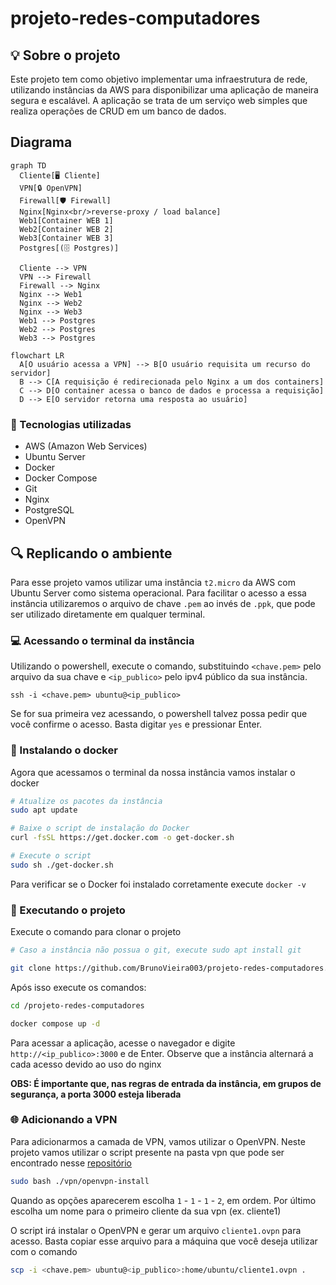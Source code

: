 # projeto-redes-computadores

## 💡 Sobre o projeto
Este projeto tem como objetivo implementar uma infraestrutura de rede, utilizando instâncias da AWS para disponibilizar uma aplicação de maneira segura e escalável. A aplicação se trata de um serviço web simples que realiza operações de CRUD em um banco de dados.

## Diagrama
```mermaid
graph TD
  Cliente[🖥️ Cliente]
  VPN[🔒 OpenVPN]
  Firewall[🛡️ Firewall]
  Nginx[Nginx<br/>reverse-proxy / load balance]
  Web1[Container WEB 1]
  Web2[Container WEB 2]
  Web3[Container WEB 3]
  Postgres[(🗄️ Postgres)]

  Cliente --> VPN
  VPN --> Firewall
  Firewall --> Nginx
  Nginx --> Web1
  Nginx --> Web2
  Nginx --> Web3
  Web1 --> Postgres
  Web2 --> Postgres
  Web3 --> Postgres
```

```mermaid
flowchart LR
  A[O usuário acessa a VPN] --> B[O usuário requisita um recurso do servidor]
  B --> C[A requisição é redirecionada pelo Nginx a um dos containers]
  C --> D[O container acessa o banco de dados e processa a requisição]
  D --> E[O servidor retorna uma resposta ao usuário]

```

### 🧰 Tecnologias utilizadas
- AWS (Amazon Web Services)
- Ubuntu Server
- Docker
- Docker Compose
- Git
- Nginx
- PostgreSQL
- OpenVPN

## 🔍 Replicando o ambiente
Para esse projeto vamos utilizar uma instância `t2.micro` da AWS com Ubuntu Server como sistema operacional. Para facilitar o acesso a essa instância utilizaremos o arquivo de chave `.pem` ao invés de `.ppk`, que pode ser utilizado diretamente em qualquer terminal.

### 💻 Acessando o terminal da instância
Utilizando o powershell, execute o comando, substituindo `<chave.pem>` pelo arquivo da sua chave e `<ip_publico>` pelo ipv4 público da sua instância.

`ssh -i <chave.pem> ubuntu@<ip_publico>`

Se for sua primeira vez acessando, o powershell talvez possa pedir que você confirme o acesso. Basta digitar `yes` e pressionar Enter.

### 🐳 Instalando o docker
Agora que acessamos o terminal da nossa instância vamos instalar o docker

```bash
# Atualize os pacotes da instância
sudo apt update
```

```bash
# Baixe o script de instalação do Docker
curl -fsSL https://get.docker.com -o get-docker.sh

# Execute o script
sudo sh ./get-docker.sh
```

Para verificar se o Docker foi instalado corretamente execute `docker -v`

### 🚀 Executando o projeto
Execute o comando para clonar o projeto
```bash
# Caso a instância não possua o git, execute sudo apt install git

git clone https://github.com/BrunoVieira003/projeto-redes-computadores.git
```

Após isso execute os comandos:
```bash
cd /projeto-redes-computadores

docker compose up -d
```

Para acessar a aplicação, acesse o navegador e digite `http://<ip_publico>:3000` e de Enter. Observe que a instância alternará a cada acesso devido ao uso do nginx

**OBS: É importante que, nas regras de entrada da instância, em grupos de segurança, a porta 3000 esteja liberada**

### 🌐 Adicionando a VPN
Para adicionarmos a camada de VPN, vamos utilizar o OpenVPN. Neste projeto vamos utilizar o script presente na pasta vpn que pode ser encontrado nesse [repositório](https://github.com/Nyr/openvpn-install)

```bash
sudo bash ./vpn/openvpn-install
```

Quando as opções aparecerem escolha `1` - `1` - `1` - `2`, em ordem. Por último escolha um nome para o primeiro cliente da sua vpn (ex. cliente1)

O script irá instalar o OpenVPN e gerar um arquivo `cliente1.ovpn` para acesso. Basta copiar esse arquivo para a máquina que você deseja utilizar com o comando

```bash
scp -i <chave.pem> ubuntu@<ip_publico>:home/ubuntu/cliente1.ovpn .
```